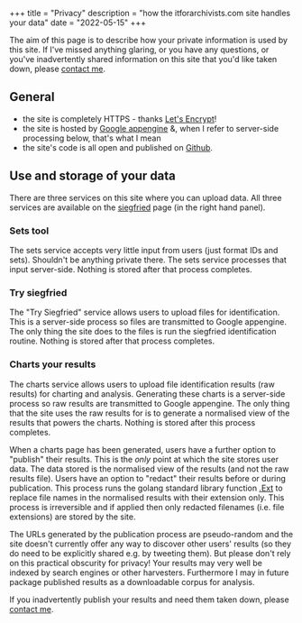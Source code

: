 +++
title = "Privacy"
description = "how the itforarchivists.com site handles your data"
date = "2022-05-15"
+++

The aim of this page is to describe how your private information is used by this site. If I've missed anything glaring, or you have any questions, or you've inadvertently shared information on this site that you'd like taken down, please [contact me](mailto:richard@itforarchivists.com).

## General

  - the site is completely HTTPS - thanks [Let's Encrypt](https://www.letsencrypt.org)!
  - the site is hosted by [Google appengine](https://cloud.google.com/appengine) &, when I refer to server-side processing below, that's what I mean
  - the site's code is all open and published on [Github](https://www.github.com/richardlehane/itforarchivists.com).

## Use and storage of your data

There are three services on this site where you can upload data. All three services are available on the [siegfried](/siegfried) page (in the right hand panel).

### Sets tool

The sets service accepts very little input from users (just format IDs and sets). Shouldn't be anything private there. The sets service processes that input server-side. Nothing is stored after that process completes.

### Try siegfried

The "Try Siegfried" service allows users to upload files for identification. This is a server-side process so files are transmitted to Google appengine. The only thing the site does to the files is run the siegfried identification routine. Nothing is stored after that process completes.

### Charts your results

The charts service allows users to upload file identification results (raw results) for charting and analysis. Generating these charts is a server-side process so raw results are transmitted to Google appengine. The only thing that the site uses the raw results for is to generate a normalised view of the results that powers the charts. Nothing is stored after this process completes.

When a charts page has been generated, users have a further option to "publish" their results. This is the *only* point at which the site stores user data. The data stored is the normalised view of the results (and not the raw results file). Users have an option to "redact" their results before or during publication. This process runs the golang standard library function [.Ext](https://www.golang.org/pkg/path/filepath#Ext) to replace file names in the normalised results with their extension only. This process is irreversible and if applied then only redacted filenames (i.e. file extensions) are stored by the site.

The URLs generated by the publication process are pseudo-random and the site doesn't currently offer any way to discover other users' results (so they do need to be explicitly shared e.g. by tweeting them). But please don't rely on this practical obscurity for privacy! Your results may very well be indexed by search engines or other harvesters. Furthermore I may in future package published results as a downloadable corpus for analysis.

If you inadvertently publish your results and need them taken down, please [contact me](mailto:richard@itforarchivists.com). 
